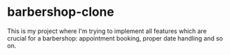 # barbershop-clone
This is my project where I'm trying to implement all features which are crucial for a barbershop: appointment booking, proper date handling and so on.
